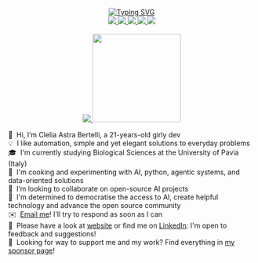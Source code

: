 <p align="center">
<a href="https://github.com/drkostas">
    <img src="https://readme-typing-svg.demolab.com?font=Georgia&size=18&duration=2000&pause=100&multiline=true&width=500&height=80&lines=Clelia+Astra+Bertelli;SWE+and+AI+dev+%7C+Pythonist+%7C+Go+Learner;Agentic+Systems+%7C+Open+Source+%7C+Data+Driven" alt="Typing SVG" />
</a>
<br/>

<a href="https://clelia.dev">
    <img src="https://img.shields.io/badge/Website-clelia.dev-red?style=flat-square">
</a>  
<a href="https://astrabert.github.io/hophop-science/">
    <img src="https://img.shields.io/badge/My Blog-HOPHOP Science-purple?style=flat-square">
</a>  
<a href="https://www.linkedin.com/in/astra-clelia-bertelli-583904297/">
    <img src="https://img.shields.io/badge/-Linkedin-blue?style=flat-square&logo=linkedin">
</a>
<a href="mailto:astraberte9@gmail.com">
    <img src="https://img.shields.io/badge/-Email-red?style=flat-square&logo=gmail&logoColor=white">
</a>
<a href="https://pypi.org/user/AstraBert/">
    <img src="https://img.shields.io/badge/PyPi-AstraBert-blue?style=flat-square&logo=pypi&logoColor=white">
</a>

<br/> 
<br/> 

<a href="https://github.com/AstraBert">
    <img src="https://github-stats-alpha.vercel.app/api?username=AstraBert&cc=22272e&tc=37BCF6&ic=fff&bc=0000">
    <img height="180em" src="https://github-readme-stats-eight-theta.vercel.app/api/top-langs/?username=AstraBert&layout=compact&langs_count=8&theme=algolia"/>
</a>

👋 &nbsp;Hi, I’m Clelia Astra Bertelli, a 21-years-old girly dev\
💡 &nbsp;I like automation, simple and yet elegant solutions to everyday problems\
🎓 &nbsp;I'm currently studying Biological Sciences at the University of Pavia (Italy)\
🌱 &nbsp;I'm cooking and experimenting with AI, python, agentic systems, and data-oriented solutions\
💞️ &nbsp;I’m looking to collaborate on open-source AI projects\
💭 &nbsp;I'm determined to democratise the access to AI, create helpful technology and advance the open source community\
✉️ &nbsp;[Email me](astraberte9@gmail.com)! I'll try to respond as soon as I can\
📄 &nbsp;Please have a look at [website](https://clelia.dev) or find me on [LinkedIn](https://www.linkedin.com/in/clelia-astra-bertelli-583904297/): I'm open to feedback and suggestions!\
🥰 &nbsp;Looking for way to support me and my work? Find everything in [my sponsor page](https://github.com/sponsors/AstraBert)!


<!---
AstraBert/AstraBert is a ✨ special ✨ repository because its `README.md` (this file) appears on your GitHub profile.
You can click the Preview link to take a look at your changes.
--->

